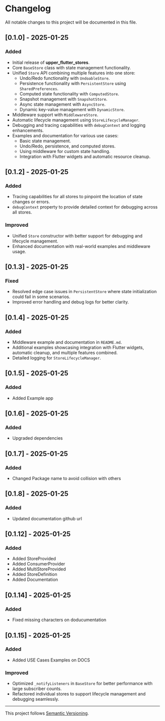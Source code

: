 # Changelog

All notable changes to this project will be documented in this file.

## [0.1.0] - 2025-01-25
### Added
- Initial release of **upper_flutter_stores**.
- Core `BaseStore` class with state management functionality.
- Unified `Store` API combining multiple features into one store:
  - Undo/Redo functionality with `UndoableStore`.
  - Persistence functionality with `PersistentStore` using `SharedPreferences`.
  - Computed state functionality with `ComputedStore`.
  - Snapshot management with `SnapshotStore`.
  - Async state management with `AsyncStore`.
  - Dynamic key-value management with `DynamicStore`.
- Middleware support with `MiddlewareStore`.
- Automatic lifecycle management using `StoreLifecycleManager`.
- Debugging and tracing capabilities with `debugContext` and logging enhancements.
- Examples and documentation for various use cases:
  - Basic state management.
  - Undo/Redo, persistence, and computed stores.
  - Using middleware for custom state handling.
  - Integration with Flutter widgets and automatic resource cleanup.

## [0.1.2] - 2025-01-25
### Added
- Tracing capabilities for all stores to pinpoint the location of state changes or errors.
- `debugContext` property to provide detailed context for debugging across all stores.

### Improved
- Unified `Store` constructor with better support for debugging and lifecycle management.
- Enhanced documentation with real-world examples and middleware usage.

## [0.1.3] - 2025-01-25
### Fixed
- Resolved edge case issues in `PersistentStore` where state initialization could fail in some scenarios.
- Improved error handling and debug logs for better clarity.

## [0.1.4] - 2025-01-25
### Added
- Middleware example and documentation in `README.md`.
- Additional examples showcasing integration with Flutter widgets, automatic cleanup, and multiple features combined.
- Detailed logging for `StoreLifecycleManager`.

## [0.1.5] - 2025-01-25
### Added
- Added Example app

## [0.1.6] - 2025-01-25
### Added
- Upgraded dependencies

## [0.1.7] - 2025-01-25
### Added
- Changed Package name to avoid collision with others

## [0.1.8] - 2025-01-25
### Added
- Updated documentation github url

## [0.1.12] - 2025-01-25
### Added
- Added StoreProvided
- Added ConsumerProvider
- Added MultiStoreProvided
- Added StoreDefinition
- Added Documentation

## [0.1.14] - 2025-01-25
### Added
- Fixed missing characters on doducumentation

## [0.1.15] - 2025-01-25
### Added
- Added USE Cases Examples on DOCS

### Improved
- Optimized `_notifyListeners` in `BaseStore` for better performance with large subscriber counts.
- Refactored individual stores to support lifecycle management and debugging seamlessly.

---

This project follows [Semantic Versioning](https://semver.org/).
